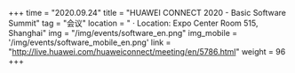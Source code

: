 +++ 
time = "2020.09.24" 
title = "HUAWEI CONNECT 2020 - Basic Software Summit" 
tag = "会议"
location = " · Location: Expo Center Room 515, Shanghai" 
img = "/img/events/software_en.png" 
img_mobile = '/img/events/software_mobile_en.png'
link = "http://live.huawei.com/huaweiconnect/meeting/en/5786.html"
weight = 96
+++
